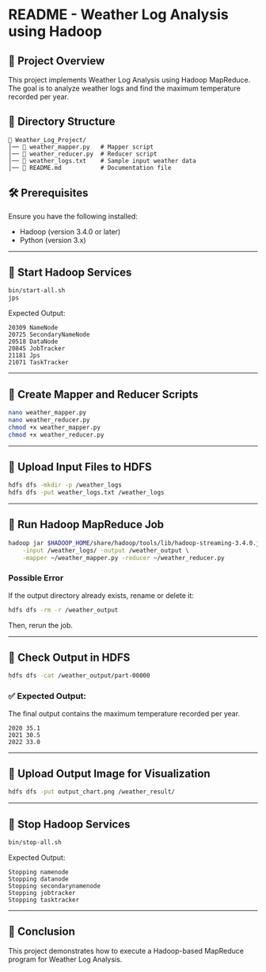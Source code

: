 
# README - Weather Log Analysis using Hadoop

## 📌 Project Overview  
This project implements Weather Log Analysis using Hadoop MapReduce. The goal is to analyze weather logs and find the maximum temperature recorded per year.

## 📂 Directory Structure  
```
📁 Weather_Log_Project/
│── 📜 weather_mapper.py   # Mapper script
│── 📜 weather_reducer.py  # Reducer script
│── 📄 weather_logs.txt    # Sample input weather data
│── 📄 README.md           # Documentation file
```

## 🛠 Prerequisites  
Ensure you have the following installed:  
- Hadoop (version 3.4.0 or later)  
- Python (version 3.x)  

---

## 🔹 Start Hadoop Services  
```bash
bin/start-all.sh
jps
```
Expected Output:
```
20309 NameNode  
20725 SecondaryNameNode  
20518 DataNode  
20845 JobTracker  
21181 Jps  
21071 TaskTracker  
```

---

## 🔹 Create Mapper and Reducer Scripts  
```bash
nano weather_mapper.py
nano weather_reducer.py
chmod +x weather_mapper.py
chmod +x weather_reducer.py
```

---

## 🔹 Upload Input Files to HDFS  
```bash
hdfs dfs -mkdir -p /weather_logs
hdfs dfs -put weather_logs.txt /weather_logs
```

---

## 🔹 Run Hadoop MapReduce Job  
```bash
hadoop jar $HADOOP_HOME/share/hadoop/tools/lib/hadoop-streaming-3.4.0.jar \
    -input /weather_logs/ -output /weather_output \
    -mapper ~/weather_mapper.py -reducer ~/weather_reducer.py
```

### Possible Error  
If the output directory already exists, rename or delete it:  
```bash
hdfs dfs -rm -r /weather_output
```
Then, rerun the job.

---

## 🔹 Check Output in HDFS  
```bash
hdfs dfs -cat /weather_output/part-00000
```

### ✅ Expected Output:  
The final output contains the maximum temperature recorded per year.

```
2020 35.1
2021 30.5
2022 33.0
```

---

## 🔹 Upload Output Image for Visualization  
```bash
hdfs dfs -put output_chart.png /weather_result/
```

---

## 🔹 Stop Hadoop Services  
```bash
bin/stop-all.sh
```
Expected Output:  
```
Stopping namenode  
Stopping datanode  
Stopping secondarynamenode  
Stopping jobtracker  
Stopping tasktracker  
```

---

## 🎯 Conclusion  
This project demonstrates how to execute a Hadoop-based MapReduce program for Weather Log Analysis.  

